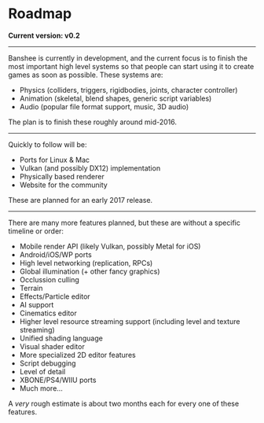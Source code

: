 # Roadmap

**Current version: v0.2**

---------------------------------------------------

Banshee is currently in development, and the current focus is to finish the most important high level systems so that people can start using it to create games as soon as possible. These systems are:
 - Physics (colliders, triggers, rigidbodies, joints, character controller)
 - Animation (skeletal, blend shapes, generic script variables)
 - Audio (popular file format support, music, 3D audio)
 
The plan is to finish these roughly around mid-2016.

---------------------------------------------------

Quickly to follow will be:
 - Ports for Linux & Mac
 - Vulkan (and possibly DX12) implementation
 - Physically based renderer
 - Website for the community
 
These are planned for an early 2017 release.

---------------------------------------------------

There are many more features planned, but these are without a specific timeline or order:
 - Mobile render API (likely Vulkan, possibly Metal for iOS)
 - Android/iOS/WP ports
 - High level networking (replication, RPCs)
 - Global illumination (+ other fancy graphics)
 - Occlussion culling
 - Terrain
 - Effects/Particle editor
 - AI support
 - Cinematics editor
 - Higher level resource streaming support (including level and texture streaming)
 - Unified shading language
 - Visual shader editor
 - More specialized 2D editor features
 - Script debugging
 - Level of detail
 - XBONE/PS4/WIIU ports
 - Much more...
 
A *very* rough estimate is about two months each for every one of these features.